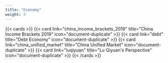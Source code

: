 ```yaml
---
title: "Economy"
weight: 3
---
```


{{< cards >}}
{{< card link="china_income_brackets_2019" title="China Income Brackets 2019" icon="document-duplicate" >}}
{{< card link="debt" title="Debt Economy" icon="document-duplicate" >}}
{{< card link="china_unified_market" title="China Unified Market" icon="document-duplicate" >}}
{{< card link="luqiyuan" title="Lu Qiyuan's Perspective" icon="document-duplicate" >}}
{{< /cards >}}
